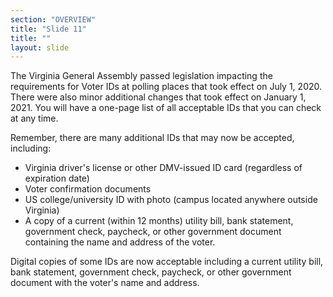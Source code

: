 ```yaml
---
section: "OVERVIEW"
title: "Slide 11"
title: ""
layout: slide
---
```


The Virginia General Assembly passed legislation impacting the requirements for Voter IDs at polling places that took effect on July 1, 2020. There were also minor additional changes that took effect on January 1, 2021. You will have a one-page list of all acceptable IDs that you can check at any time.

Remember, there are many additional IDs that may now be accepted, including:

- Virginia driver's license or other DMV-issued ID card (regardless of expiration date)
- Voter confirmation documents
- US college/university ID with photo (campus located anywhere outside Virginia)
- A copy of a current (within 12 months) utility bill, bank statement, government check, paycheck, or other government document containing the name and address of the voter.

Digital copies of some IDs are now acceptable including a current utility bill, bank statement, government check, paycheck, or other government document with the voter's name and address.




